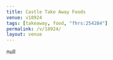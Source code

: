 ```yaml
---
title: Castle Take Away Foods
venue: v18924
tags: [takeaway, food, "fhrs:254284"]
permalink: /v/18924/
layout: venue
---
```

null